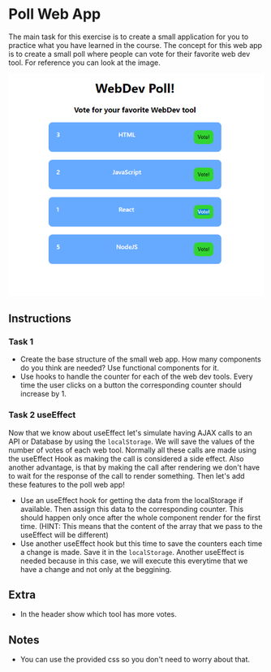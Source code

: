 # Poll Web App
The main task for this exercise is to create a small application for you to practice what you have learned in the course. The concept for this web app is to create a small poll where people can vote for their favorite web dev tool. For reference you can look at the image.

![alt text](./example.png "Example")

## Instructions
### Task 1
- Create the base structure of the small web app. How many components do you think are needed? Use functional components for it.
- Use hooks to handle the counter for each of the web dev tools. Every time the user clicks on a button the corresponding counter should increase by 1.
### Task 2 useEffect
Now that we know about useEffect let's simulate having AJAX calls to an API or Database by using the `localStorage`. We will save the values of the number of votes of each web tool. Normally all these calls are made using the useEffect Hook as making the call is considered a side effect. Also another advantage, is that by making the call after rendering we don't have to wait for the response of the call to render something. Then let's add these features to the poll web app!

- Use an useEffect hook for getting the data from the localStorage if available. Then assign this data to the corresponding counter. This should happen only once after the whole component render for the first time. (HINT: This means that the content of the array that we pass to the useEffect will be different)
- Use another useEffect hook but this time to save the counters each time a change is made. Save it in the `localStorage`. Another useEffect is needed because in this case, we will execute this everytime that we have a change and not only at the beggining.


## Extra
- In the header show which tool has more votes.

## Notes
- You can use the provided css so you don't need to worry about that.
